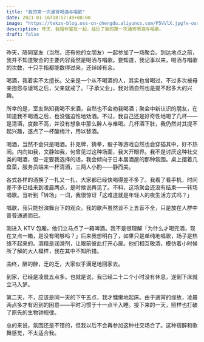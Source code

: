 ```yaml
---
title: "我的第一次通宵喝酒与唱歌"
date: 2021-01-16T18:57:49+08:00
image: "https://tekzv-blog.oss-cn-chengdu.aliyuncs.com/P5VVlX.jpg?x-oss-process=style/webp"
description: 昨天，我陪伴室友一起，经历了我的第一次通宵喝酒与唱歌。
draft: false
---
```


昨天，陪同室友（当然，还有他的女朋友）一起参加了一场聚会。到达地点之前，我并不知道聚会的主要内容竟然是喝酒与唱歌。要知道，我记事以来，喝酒与唱歌的次数，十只手指都能数得过来，还绰绰有余。

喝酒，我着实不太擅长。父亲是一个从不喝酒的人，其实也曾喝过，不过多次被母亲抱怨与谩骂之后，父亲就戒了。「子承父业」，我对酒自然也是提不起多大的兴趣。

所幸的是，室友熟知我喝不来酒，自然也不会劝我喝酒；聚会中新认识的朋友，在知道我不喝酒之后，也没强迫性地劝酒。不过，我自己还是好奇性地喝了几杯——是清酒，度数不高，并没有想象中那么醉人与难喝。几杯酒下肚，我仍然对其提不起兴趣，遂点了一杯酸梅汁，用以替酒。

喝酒，当然不会只是喝酒。扑克牌，猜拳，骰子等游戏自然也会穿插其中，好不热闹。内向如我，文静如我，何曾见过这种场面，我大开眼界。我不是讨厌这种社交类的喝酒，但一定要我选择的话，我会倾向于日本居酒屋的那种氛围。桌上摆着几盘菜，服务员端来一杯清酒，三两人小酌——静而美。

各式各样的酒换了一扎又一扎，大家都已经快喝得差不多了。我看了看手机，时间差不多已经来到凌晨两点，是时候说再见了。不料，这场聚会还没有结束——转场唱歌。当听到「转场」一词，我很惊讶「这难道就是年轻人的夜生活方式吗？」

唱歌，我只能扮演舞台下的观众。我的歌声虽然谈不上五音不全，只是放在人群中普普通通而已。

刚进入 KTV 包厢，他们立马点了一箱啤酒。我不是很理解「为什么才喝完酒，现在又点一箱，是没有喝够吗？」后来我想明白了，如果只是单纯地唱歌，场子是热络不起来的。酒精是润滑剂，让眼前彼此打开心扉。他们相互敬酒，模仿着小时候所了解的大人模样，我在其中不知所措。

曲终，醉的醉，乏的乏，大家似乎满足地回家去。

到家，已经是凌晨五点多。也就是说，我已经二十二个小时没有休息，遂倒下床就立马入梦。

第二天，不，应该是同一天的下午五点，我才慵懒地起床。由于通宵的缘故，凌晨两点多才有迟到的困意——平时习惯于十一点半入睡。接下来的一天，照样也打破了原先的生物钟规律。

总的来说，氛围还是不错的，但我以后不会再参加这种社交场合了。这种宿醉和歌舞感觉，不太适合我。
